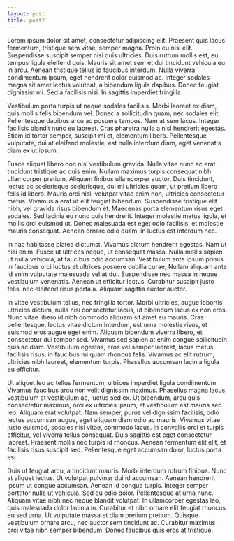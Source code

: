 ```yaml
---
layout: post
title: post2
---
```


Lorem ipsum dolor sit amet, consectetur adipiscing elit. Praesent quis lacus fermentum, tristique sem vitae, semper magna. Proin eu nisl elit. Suspendisse suscipit semper nisi quis ultricies. Duis rutrum mollis est, eu tempus ligula eleifend quis. Mauris sit amet sem et dui tincidunt vehicula eu in arcu. Aenean tristique tellus id faucibus interdum. Nulla viverra condimentum ipsum, eget hendrerit dolor euismod ac. Integer sodales magna sit amet lectus volutpat, a bibendum ligula dapibus. Donec feugiat dignissim mi. Sed a facilisis nisi. In sagittis imperdiet fringilla.

Vestibulum porta turpis ut neque sodales facilisis. Morbi laoreet ex diam, quis mollis felis bibendum vel. Donec a sollicitudin quam, nec sodales elit. Pellentesque dapibus arcu ac posuere tempus. Nam at sem lacus. Integer facilisis blandit nunc eu laoreet. Cras pharetra nulla a nisl hendrerit egestas. Etiam id tortor semper, suscipit mi et, elementum libero. Pellentesque vulputate, dui at eleifend molestie, est nulla interdum diam, eget venenatis diam ex ut ipsum.

Fusce aliquet libero non nisl vestibulum gravida. Nulla vitae nunc ac erat tincidunt tristique ac quis enim. Nullam maximus turpis consequat nibh ullamcorper pretium. Aliquam finibus ullamcorper auctor. Duis tincidunt, lectus ac scelerisque scelerisque, dui mi ultricies quam, ut pretium libero felis id libero. Mauris orci nisl, volutpat vitae enim non, ultricies consectetur metus. Vivamus a erat ut elit feugiat bibendum. Suspendisse tristique elit nibh, vel gravida risus bibendum et. Maecenas porta elementum risus eget sodales. Sed lacinia eu nunc quis hendrerit. Integer molestie metus ligula, et mollis orci euismod ut. Donec malesuada est eget odio facilisis, et molestie mauris consequat. Aenean ornare odio quam, in luctus est interdum nec.

In hac habitasse platea dictumst. Vivamus dictum hendrerit egestas. Nam ut nisi enim. Fusce ut ultrices neque, ut consequat massa. Nulla mollis sapien ut nulla vehicula, at faucibus odio accumsan. Vestibulum ante ipsum primis in faucibus orci luctus et ultrices posuere cubilia curae; Nullam aliquam ante id enim vulputate malesuada vel at dui. Suspendisse nec massa in neque vestibulum venenatis. Aenean ut efficitur lectus. Curabitur suscipit justo felis, nec eleifend risus porta a. Aliquam sagittis auctor auctor.

In vitae vestibulum tellus, nec fringilla tortor. Morbi ultricies, augue lobortis ultricies dictum, nulla nisi consectetur lacus, ut bibendum lacus ex non eros. Nunc vitae libero id nibh commodo aliquam sit amet eu mauris. Cras pellentesque, lectus vitae dictum interdum, est urna molestie risus, et euismod eros augue eget enim. Aliquam bibendum viverra libero, et consectetur dui tempor sed. Vivamus sed sapien at enim congue sollicitudin quis ac diam. Vestibulum egestas, eros vel semper laoreet, lacus metus facilisis risus, in faucibus mi quam rhoncus felis. Vivamus ac elit rutrum, ultricies nibh laoreet, elementum turpis. Phasellus accumsan lacinia ligula eu efficitur.

Ut aliquet leo ac tellus fermentum, ultrices imperdiet ligula condimentum. Vivamus faucibus arcu non velit dignissim maximus. Phasellus magna lacus, vestibulum at vestibulum ac, luctus sed ex. Ut bibendum, arcu quis consectetur maximus, orci ex ultricies ipsum, et vestibulum est mauris sed leo. Aliquam erat volutpat. Nam semper, purus vel dignissim facilisis, odio lectus accumsan augue, eget aliquam diam odio ac mauris. Vivamus vitae justo euismod, sodales nisi vitae, commodo lacus. In convallis orci et turpis efficitur, vel viverra tellus consequat. Duis sagittis est eget consectetur laoreet. Praesent mollis nec turpis id rhoncus. Aenean fermentum elit elit, et facilisis risus suscipit sed. Pellentesque eget accumsan dolor, luctus porta est.

Duis ut feugiat arcu, a tincidunt mauris. Morbi interdum rutrum finibus. Nunc at aliquet lectus. Ut volutpat pulvinar dui id accumsan. Aenean hendrerit ipsum ut congue accumsan. Aenean id congue turpis. Integer semper porttitor nulla ut vehicula. Sed eu odio dolor. Pellentesque at urna nunc. Aliquam vitae nibh nec neque blandit volutpat. In ullamcorper egestas leo, quis malesuada dolor lacinia in. Curabitur et nibh ornare elit feugiat rhoncus eu sed urna. Ut vulputate massa et diam pretium pretium. Quisque vestibulum ornare arcu, nec auctor sem tincidunt ac. Curabitur maximus orci vitae nibh semper bibendum. Donec faucibus quis eros at tristique.
